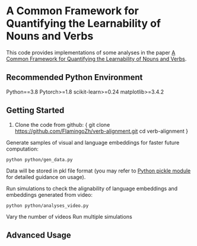 # A Common Framework for Quantifying the Learnability of Nouns and Verbs

This code provides implementations of some analyses in the paper [A Common Framework for Quantifying the Learnability of Nouns and Verbs](https://escholarship.org/uc/item/8dn6k82j).

## Recommended Python Environment

Python==3.8
Pytorch>=1.8
scikit-learn>=0.24
matplotlib>=3.4.2

## Getting Started

1. Clone the code from github:
{
	git clone https://github.com/FlamingoZh/verb-alignment.git
    cd verb-alignment 
}
    

Generate samples of visual and language embeddings for faster future computation:

	python python/gen_data.py

Data will be stored in pkl file format (you may refer to [Python pickle module](https://docs.python.org/3/library/pickle.html) for detailed guidance on usage).

Run simulations to check the alignability of language embeddings and embeddings generated from video:

	python python/analyses_video.py

Vary the number of videos Run multiple simulations



## Advanced Usage

